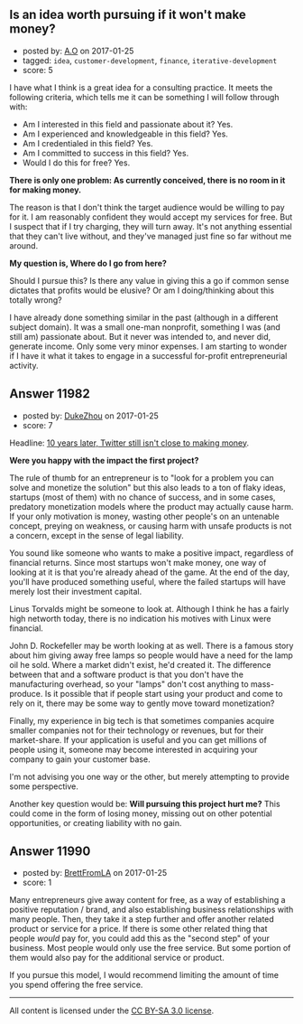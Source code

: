 ## Is an idea worth pursuing if it won't make money?

- posted by: [A.O](https://stackexchange.com/users/5112669/a-o) on 2017-01-25
- tagged: `idea`, `customer-development`, `finance`, `iterative-development`
- score: 5

I have what I think is a great idea for a consulting practice. It meets the following criteria, which tells me it can be something I will follow through with:

 - Am I interested in this field and passionate about it? Yes. 
 - Am I experienced and knowledgeable in this field? Yes.  
 - Am I credentialed in this field? Yes. 
 - Am I committed to success in this field? Yes.
 - Would I do this for free? Yes.

**There is only one problem: As currently conceived, there is no room in it for making money.** 

The reason is that I don't think the target audience would be willing to pay for it. I am reasonably confident they would accept my services for free. But I suspect that if I try charging, they will turn away. It's not anything essential that they can't live without, and they've managed just fine so far without me around. 

**My question is, Where do I go from here?** 

Should I pursue this? Is there any value in giving this a go if common sense dictates that profits would be elusive? Or am I doing/thinking about this totally wrong? 

I have already done something similar in the past (although in a different subject domain). It was a small one-man nonprofit, something I was (and still am) passionate about. But it never was intended to, and never did, generate income. Only some very minor expenses. I am starting to wonder if I have it what it takes to engage in a successful for-profit entrepreneurial activity. 


## Answer 11982

- posted by: [DukeZhou](https://stackexchange.com/users/4146639/dukezhou) on 2017-01-25
- score: 7

Headline: [10 years later, Twitter still isn't close to making money](http://money.cnn.com/2016/03/21/technology/twitter-10th-anniversary/).

**Were you happy with the impact the first project?**  

The rule of thumb for an entrepreneur is to "look for a problem you can solve and monetize the solution" but this also leads to a ton of flaky ideas, startups (most of them) with no chance of success, and in some cases, predatory monetization models where the product may actually cause harm.  If your only motivation is money, wasting other people's on an untenable concept, preying on weakness, or causing harm with unsafe products is not a concern, except in the sense of legal liability.  

You sound like someone who wants to make a positive impact, regardless of financial returns.  Since most startups won't make money, one way of looking at it is that you're already ahead of the game.  At the end of the day, you'll have produced something useful, where the failed startups will have merely lost their investment capital.

Linus Torvalds might be someone to look at.  Although I think he has a fairly high networth today, there is no indication his motives with Linux were financial.

John D. Rockefeller may be worth looking at as well.  There is a famous story about him giving away free lamps so people would have a need for the lamp oil he sold.  Where a market didn't exist, he'd created it.  The difference between that and a software product is that you don't have the manufacturing overhead, so your "lamps" don't cost anything to mass-produce.  Is it possible that if people start using your product and come to rely on it, there may be some way to gently move toward monetization?

Finally, my experience in big tech is that sometimes companies acquire smaller companies not for their technology or revenues, but for their market-share.  If your application is useful and you can get millions of people using it, someone may become interested in acquiring your company to gain your customer base.

I'm not advising you one way or the other, but merely attempting to provide some perspective.  

Another key question would be: **Will pursuing this project hurt me?**  This could come in the form of losing money, missing out on other potential opportunities, or creating liability with no gain. 



## Answer 11990

- posted by: [BrettFromLA](https://stackexchange.com/users/2813127/brettfromla) on 2017-01-25
- score: 1

Many entrepreneurs give away content for free, as a way of establishing a positive reputation / brand, and also establishing business relationships with many people.  Then, they take it a step further and offer another related product or service for a price.  If there is some other related thing that people *would* pay for, you could add this as the "second step" of your business.  Most people would only use the free service.  But some portion of them would also pay for the additional service or product.

If you pursue this model, I would recommend limiting the amount of time you spend offering the free service.



---

All content is licensed under the [CC BY-SA 3.0 license](https://creativecommons.org/licenses/by-sa/3.0/).

